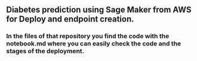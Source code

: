 ## Diabetes prediction using Sage Maker from AWS for Deploy and endpoint creation. 
### In the files of that repository you find the code with the notebook.md where you can easily check the code and the stages of the deployment.




